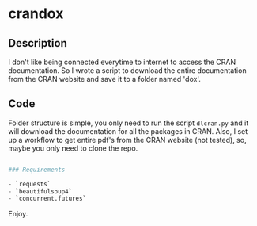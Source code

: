 # crandox

## Description
I don't like being connected everytime to internet to access the CRAN documentation. So I wrote a script to download the entire documentation from the CRAN website and save it to a folder named 'dox'.


## Code

Folder structure is simple, you only need to run the script `dlcran.py` and it will download the documentation for all the packages in CRAN. Also, I set up a workflow to get entire pdf's from the CRAN website (not tested), so, maybe you only need to clone the repo.

```python

### Requirements

- `requests`
- `beautifulsoup4`
- `concurrent.futures`
```


Enjoy.